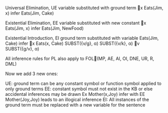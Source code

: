 ﻿
Universal Elimination, UE
	variable substituted with ground term
	x Eats(Jim, x) infer Eats(Jim, Cake)

Existential Elimination, EE
	variable substituted with new constant
	x Eats(Jim, x) infer Eats(Jim, NewFood)

Existential Introduction, EI
	ground term substituted with variable
	Eats(Jim, Cake) infer x Eats(x, Cake)
SUBST({v/g}, α)
SUBST({v/k}, α)
v SUBST({g/v}, α)

All inference rules for PL also apply to FOL(MP, AE, AI, OI, DNE, UR, R, DML)

Now we add 3 new ones:

UE: ground term can be any constant symbol or function symbol applied to only ground terms
EE: constant symbol must not exist in the KB or else accidental inferences may be drawn
      Ex Mother(x,Joy)    infer with EE   Mother(Joy,Joy)   leads to an illogical inference
EI: All instances of the ground term must be replaced with a new variable for the sentence